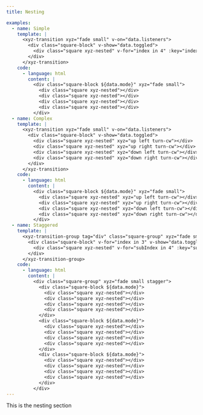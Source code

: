 ```yaml
---
title: Nesting

examples:
  - name: Simple
    template: |
      <xyz-transition xyz="fade small" v-on="data.listeners">
        <div class="square-block" v-show="data.toggled">
          <div class="square xyz-nested" v-for="index in 4" :key="index"></div>
        </div>
      </xyz-transition>
    code:
      - language: html
        content: |
          <div class="square-block ${data.mode}" xyz="fade small">
            <div class="square xyz-nested"></div>
            <div class="square xyz-nested"></div>
            <div class="square xyz-nested"></div>
            <div class="square xyz-nested"></div>
          </div>
  - name: Complex
    template: |
      <xyz-transition xyz="fade small" v-on="data.listeners">
        <div class="square-block" v-show="data.toggled">
          <div class="square xyz-nested" xyz="up left turn-cw"></div>
          <div class="square xyz-nested" xyz="up right turn-cw"></div>
          <div class="square xyz-nested" xyz="down left turn-cw"></div>
          <div class="square xyz-nested" xyz="down right turn-cw"></div>
        </div>
      </xyz-transition>
    code:
      - language: html
        content: |
          <div class="square-block ${data.mode}" xyz="fade small">
            <div class="square xyz-nested" xyz="up left turn-cw"></div>
            <div class="square xyz-nested" xyz="up right turn-cw"></div>
            <div class="square xyz-nested" xyz="down left turn-cw"></div>
            <div class="square xyz-nested" xyz="down right turn-cw"></div>
          </div>
  - name: Staggered
    template: |
      <xyz-transition-group tag="div" class="square-group" xyz="fade small stagger" :duration="2500" v-on="data.listeners">
        <div class="square-block" v-for="index in 3" v-show="data.toggled" :key="index">
          <div class="square xyz-nested" v-for="subIndex in 4" :key="subIndex"></div>
        </div>
      </xyz-transition-group>
    code:
      - language: html
        content: |
          <div class="square-group" xyz="fade small stagger">
            <div class="square-block ${data.mode}">
              <div class="square xyz-nested"></div>
              <div class="square xyz-nested"></div>
              <div class="square xyz-nested"></div>
              <div class="square xyz-nested"></div>
            </div>
            <div class="square-block ${data.mode}">
              <div class="square xyz-nested"></div>
              <div class="square xyz-nested"></div>
              <div class="square xyz-nested"></div>
              <div class="square xyz-nested"></div>
            </div>
            <div class="square-block ${data.mode}">
              <div class="square xyz-nested"></div>
              <div class="square xyz-nested"></div>
              <div class="square xyz-nested"></div>
              <div class="square xyz-nested"></div>
            </div>
          </div>
---
```


This is the nesting section
